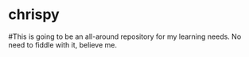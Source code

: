 # chrispy
#This is going to be an all-around repository for my learning needs. No need to fiddle with it, believe me.
